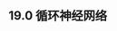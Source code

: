 <!--Copyright © Microsoft Corporation. All rights reserved.
  适用于[License](https://github.com/Microsoft/ai-edu/blob/master/LICENSE.md)版权许可-->

## 19.0 循环神经网络

